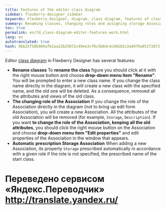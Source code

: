 ```yaml
--- 
title: Features of the editor class diagram 
sidebar: flexberry-designer_sidebar 
keywords: Flexberry Designer, diagram, class diagram, features of class diagrams, Association, storage 
summary: Renaming classes, changing roles and assigning storage Association 
toc: true 
permalink: en/fd_class-diagram-editor-features-work.html 
lang: en 
autotranslated: true 
hash: 9bb25f50b989afb1aa22b25872c49ee3cf0c5b6dc4c60102c2ed479a051f2872 
--- 
```


Editor [class diagram](fd_class-diagram.html) in Flexberry Designer has several features: 

* **Rename classes** 
To **rename the class** figure you should click at it with the right mouse button and choose **drop-down menu item "Rename"**. You will be prompted to enter a new class name. 
If you change the class name directly in the diagram, it will create a new class with the specified name, and the old one will be deleted. As a consequence, removed all the attributes and views of the old class. 
* **The changing role of the Association** 
If you change the role of the Association directly in the diagram (not to bring up edit form Association), you will create a new Association. All the attributes of the old Association will be removed (for example, `Storage`, `Description`). 
If you want **to change the role of the Association, keeping all the old attributes**, you should click the right mouse button on the Association and choose **drop-down menu item "Edit properties"** and edit properties of the Association in the window that appears. 
* **Automatic prescription Storage Association** 
When adding a new Association, its property `Storage` prescribed automatically in accordance with a given role if the role is not specified, the prescribed name of the start class. 



 # Переведено сервисом «Яндекс.Переводчик» http://translate.yandex.ru/